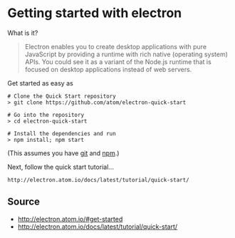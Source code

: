 # Getting started with electron

What is it?

> Electron enables you to create desktop applications with pure JavaScript by providing a runtime with rich native (operating system) APIs. You could see it as a variant of the Node.js runtime that is focused on desktop applications instead of web servers.

Get started as easy as

    # Clone the Quick Start repository
    > git clone https://github.com/atom/electron-quick-start

    # Go into the repository
    > cd electron-quick-start

    # Install the dependencies and run
    > npm install; npm start

(This assumes you have [git](../git/01_summary.md) and [npm](../npm/01_summary.md).)

Next, follow the quick start tutorial...

    http://electron.atom.io/docs/latest/tutorial/quick-start/


## Source

 * http://electron.atom.io/#get-started
 * http://electron.atom.io/docs/latest/tutorial/quick-start/